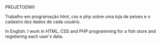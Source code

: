 PROJETODWII

Trabalho em programação html, css e php sobre uma loja de peixes e o cadastro dos dados de cada usuário.

In English: I work in HTML, CSS and PHP programming for a fish store and registering each user's data.
